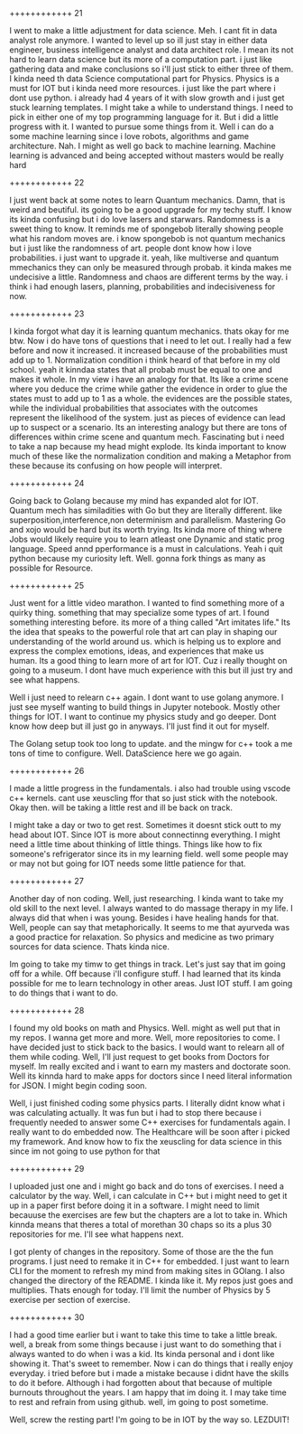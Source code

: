 ++++++++++++ 21

I went to make a little adjustment for data science.
Meh. 
I cant fit in data analyst role anymore.
I wanted to level up so ill just stay in either data engineer, business intelligence analyst and data architect role.
I mean its not hard to learn data science but its more of a computation part.
i just like gathering data and make conclusions so i'll just stick to either three of them.
I kinda need th data Science computational part for Physics.
Physics is a must for IOT but i kinda need more resources.
i just like the part where i dont use python.
i already had 4 years of it with slow growth and i just get stuck learning templates.
I might take a while to understand things.
I need to pick in either one of my top programming language for it.
But i did a little progress with it. 
I wanted to pursue some things from it.
Well i can do a some machine learning since i love robots, algorithms and game architecture.
Nah.
I might as well go back to machine learning.
Machine learning is advanced and being accepted without masters would be really hard

++++++++++++ 22

I just went back at some notes to learn Quantum mechanics.
Damn, that is weird and beutiful.
its going to be a good upgrade for my techy stuff.
I know its kinda confusing but i do love lasers and starwars.
Randomness is a sweet thing to know. 
It reminds me of spongebob literally  showing people what his random moves are.
i know spongebob is not quantum mechanics but i just like the randomness of art.
people dont know how i love probabilities. 
i just want to upgrade it.
yeah, like multiverse and quantum mmechanics they can only be measured through probab.
it kinda makes me undecisive a little.
Randomness and chaos are different terms by the way.
i think i had enough lasers, planning, probabilities and indecisiveness for now.

++++++++++++ 23

I kinda forgot what day it is learning quantum mechanics.
thats okay for me btw.
Now i do have tons of questions that i need to let out.
I really had a few before and now it increased.
it increased because of the probabilities must add up to 1.
Normalization condition i think heard of that before in my old school.
yeah it kinndaa states that all probab must be equal to one and makes it whole.
In my view i have an analogy for that.
Its like a crime scene where you deduce the crime while gather the evidence in order to glue the states must to add up to 1 as a whole.
the evidences are the possible states, while the individual probabilities that associates with the outcomes represent the likelihood of the system.
just as pieces of evidence can lead up to suspect or a scenario.
Its an interesting analogy but there are tons of differences within crime scene and quantum mech.
Fascinating but i need to take a nap because my head might explode.
Its kinda important to know much of these like the normalization condition and making a Metaphor from these because its confusing on how people will interpret.

++++++++++++ 24

Going back to Golang because my mind has expanded alot for IOT.
Quantum mech has similadities with Go but they are literally different.
like superposition,interference,non determinism and parallelism.
Mastering Go and xojo would be hard but its worth trying.
Its kinda more of thing where Jobs would likely require you to learn atleast one  Dynamic and static prog language.
Speed annd pperformance is a must in calculations.
Yeah i quit python because my curiosity left.
Well. gonna fork things as many as possible for Resource.

++++++++++++ 25

Just went for a little video marathon.
I wanted to find something more of a quirky thing.
something that may specialize some types of art.
I found something interesting before.
its more of a thing called "Art imitates life."
Its the idea that speaks to the powerful role that art can play in shaping our understanding of the world around us. 
which is helping us to explore and express the complex emotions, ideas, and experiences that make us human.
Its a good thing to learn more of art for IOT.
Cuz i really thought on going to a museum.
I dont have much experience with this but ill just try and see what happens.

Well i just need to relearn c++ again.
I dont want to use golang anymore.
I just see myself wanting to build things in Jupyter notebook.
Mostly other things for IOT.
I want to continue my physics study and go deeper.
Dont know how deep but ill just go in anyways.
I'll just find it out for myself.

The Golang setup took too long to update.
and the mingw for c++ took a me tons of time to configure.
Well. DataScience here we go again.

++++++++++++ 26

I made a little progress in the fundamentals.
i also had trouble using vscode c++ kernels.
cant use xeuscling ffor that so just stick with the notebook.
Okay then. will be taking a little rest and ill be back on track.

I might take a day or two to get rest.
Sometimes it doesnt stick outt to my head about IOT.
Since IOT is more about connectinng everything.
I might need a little time about thinking of little things.
Things like how to fix someone's refrigerator since its in my learning field.
well some people may or may not but going for IOT needs some little patience for that.

++++++++++++ 27

Another day of non coding.
Well, just researching.
I kinda want to take my old skill to the next level.
I always wanted to do massage therapy in my life.
I always did that when i was young.
Besides i have healing hands for that.
Well, people can say that metaphorically. 
It seems to me that ayurveda was a good practice for relaxation.
So physics and medicine as two primary sources for data science.
Thats kinda nice.

Im going to take my timw to get things in track.
Let's just say that im going off for a while.
Off because i'll configure stuff.
I had learned that its kinda possible for me to learn technology in other areas.
Just IOT stuff.
I am going to do things that i want to do.

++++++++++++ 28

I found my old books on math and Physics.
Well. might as well put that in my repos.
I wanna get more and more.
Well, more repositories to come. 
I have decided just to stick back to the basics.
I would want to relearn all of them while coding.
Well, I'll just request to get books from Doctors for myself.
Im really excited and i want to earn my masters and doctorate soon.
Well its kinnda hard to make apps for doctors since I need literal information for JSON.
I might begin coding soon.

Well, i just finished coding some physics parts.
I literally didnt know what i was calculating actually.
It was fun but i had to stop there because i frequently needed to answer some C++ exercises for fundamentals again.
I really want to do embedded now.
The Healthcare will be soon after i picked my framework.
And know how to fix the xeuscling for data science in this since im not going to use python for that

++++++++++++ 29

I uploaded just one and i might go back and do tons of exercises.
I need a calculator by the way.
Well, i can calculate in C++ but i might need to get it up in a paper first before doing it in a software.
I might need to limit becauuse the exercises are few but the chapters are a lot to take in.
Which kinnda means that theres a total of morethan 30 chaps so its a plus 30 repositories for me.
I'll see what happens next.

I got plenty of changes in the repository.
Some of those are the the fun programs.
I just need to remake it in C++ for embedded.
I just want to learn CLI for the moment to refresh my mind from making sites in GOlang.
I also changed the directory of the README.
I kinda like it. 
My repos just goes and multiplies.
Thats enough for today.
I'll limit the number of Physics by 5 exercise per section of exercise.

++++++++++++ 30

I had a good time earlier but i want to take this time to take a little break.
well, a break from some things because i just want to do something that i always wanted to do when i was a kid.
Its kinda personal and i dont like showing it.
That's sweet to remember.
Now i can do things that i really enjoy everyday.
i tried before but i made a mistake because i didnt have the skills to do it before.
Although i had forgotten about that because of multiple burnouts throughout the years.
I am happy that im doing it.
I may take time to rest and refrain from using github.
well, im going to post sometime.

Well, screw the resting part!
I'm going to be in IOT by the way so.
LEZDUIT!

